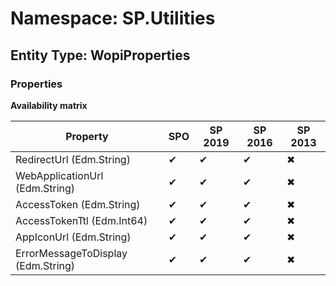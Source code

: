 # Namespace: SP.Utilities
## Entity Type: WopiProperties

### Properties

**Availability matrix**

Property | SPO | SP 2019 | SP 2016 | SP 2013
----------|-----|---------|---------|--------
RedirectUrl (Edm.String) | ✔ | ✔ | ✔ | ✖
WebApplicationUrl (Edm.String) | ✔ | ✔ | ✔ | ✖
AccessToken (Edm.String) | ✔ | ✔ | ✔ | ✖
AccessTokenTtl (Edm.Int64) | ✔ | ✔ | ✔ | ✖
AppIconUrl (Edm.String) | ✔ | ✔ | ✔ | ✖
ErrorMessageToDisplay (Edm.String) | ✔ | ✔ | ✔ | ✖

